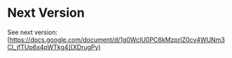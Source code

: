
Next Version
================
See next version: [https://docs.google.com/document/d/1g0WcIU0PC6kMzprIZ0cy4WUNm3Cl_jfTUp6x4pWTkg4](XDrugPy)

